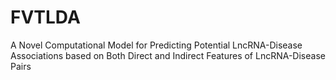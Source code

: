 # FVTLDA
A Novel Computational Model for Predicting Potential LncRNA-Disease Associations based on Both Direct and Indirect Features of LncRNA-Disease Pairs
